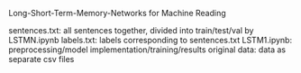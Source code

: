 Long-Short-Term-Memory-Networks for Machine Reading

sentences.txt: all sentences together, divided into train/test/val by LSTMN.ipynb
labels.txt: labels corresponding to sentences.txt
LSTM1.ipynb: preprocessing/model implementation/training/results
original data: data as separate csv files